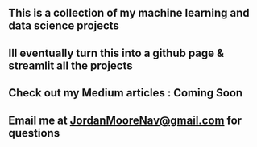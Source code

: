 ## This is a collection of my machine learning and data science projects
## Ill eventually turn this into a github page & streamlit all the projects
## Check out my Medium articles : Coming Soon
## Email me at JordanMooreNav@gmail.com for questions

